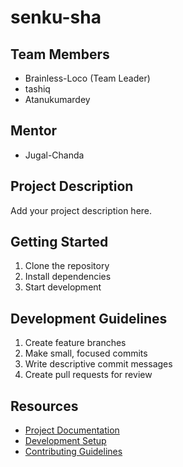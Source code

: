 # senku-sha

## Team Members
- Brainless-Loco (Team Leader)
- tashiq
- Atanukumardey

## Mentor
- Jugal-Chanda

## Project Description
Add your project description here.

## Getting Started
1. Clone the repository
2. Install dependencies
3. Start development

## Development Guidelines
1. Create feature branches
2. Make small, focused commits
3. Write descriptive commit messages
4. Create pull requests for review

## Resources
- [Project Documentation](docs/)
- [Development Setup](docs/setup.md)
- [Contributing Guidelines](CONTRIBUTING.md)

